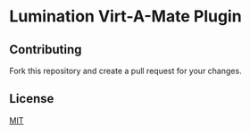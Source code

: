 # Lumination Virt-A-Mate Plugin

## Contributing

Fork this repository and create a pull request for your changes.

## License

[MIT](https://github.com/everlasterVR/Lumination/blob/master/LICENSE)
